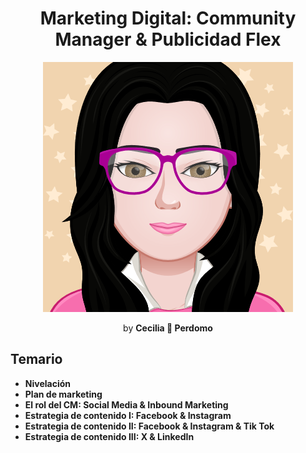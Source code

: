 <h1 align="center">Marketing Digital: Community Manager & Publicidad Flex</h1>
<p align="center"><img src="myAvatar.png" width: "40%"></p>
<p align="center">by <b>Cecilia 💛 Perdomo</b></p>

## Temario
- **Nivelación**
- **Plan de marketing**
- **El rol del CM: Social Media & Inbound Marketing**
- **Estrategia de contenido I: Facebook & Instagram**
- **Estrategia de contenido II: Facebook & Instagram & Tik Tok**
- **Estrategia de contenido III: X & LinkedIn**
